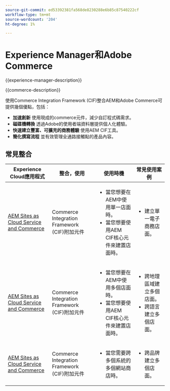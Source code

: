 ```yaml
---
source-git-commit: ed53392381fa568de8230288e6b85c87540222cf
workflow-type: tm+mt
source-wordcount: '204'
ht-degree: 1%

---
```



# Experience Manager和Adobe Commerce

{{experience-manager-description}}

{{commerce-description}}

使用Commerce Integration Framework (CIF)整合AEM和Adobe Commerce可提供幾個優點，包括：

+ **加速創新** 使用現成的commerce元件，減少自訂程式碼需求。
+ **磁碟機轉換** 透過Adobe的使用者端資料層提供個人化體驗。
+ **快速建立豐富、可擴充的商務體驗** 使用AEM CIF工具。
+ **簡化撰寫流程** 並有效管理全通路接觸點的產品內容。

## 常見整合

<table>
    <thead>
        <tr>
            <th>Experience Cloud應用程式</th>
            <th>整合，使用</th>
            <th>使用時機</th>
            <th>常見使用案例</th>
        </tr>
    </thead>
    <tbody>
        <tr>
            <td><a href="https://experienceleague.adobe.com/docs/experience-manager-cloud-service/content/content-and-commerce/storefront/getting-started.html" target="_blank" rel="noreferrer">AEM Sites as Cloud Service and Commerce</a></td>
            <td>Commerce Integration Framework (CIF)附加元件</td>
            <td>
                <ul>
                    <li>當您想要在AEM中使用單一店面時。</li>
                    <li>當您想要使用AEM CIF核心元件來建置店面時。</li>
                </ul>
            </td>
            <td>
                <ul>
                    <li>
                        建立單一電子商務店面。
                    </li>
                </ul>
            </td>
        </tr>
        <tr>
            <td><a href="https://experienceleague.adobe.com/docs/experience-manager-cloud-service/content/content-and-commerce/storefront/administering/multi-store-setup.html" target="_blank" rel="noreferrer">AEM Sites as Cloud Service and Commerce</a></td>
            <td>Commerce Integration Framework (CIF)附加元件</td>
            <td>
                <ul>
                    <li>當您想要在AEM中使用多個店面時。</li>
                    <li>當您想要使用AEM CIF核心元件來建置店面時。</li>
                </ul>
            </td>
            <td>
                <ul>
                    <li>跨地理區域建立多個店面。</li>
                    <li>跨語言建立多個店面。</li>
                </ul>
            </td>
        </tr>
        <tr>
            <td><a href="https://experienceleague.adobe.com/docs/experience-manager-cloud-service/content/content-and-commerce/storefront/administering/multiple-commerce-systems-setup.html" target="_blank" rel="noreferrer">AEM Sites as Cloud Service and Commerce</a></td>
            <td>Commerce Integration Framework (CIF)附加元件</td>
            <td>
                <ul><li>當您需要跨多個系統的多個網站商店時。</li></ul>
            </td>
            <td>
                <ul><li>跨品牌建立多個店面。</li></ul>
            </td>
        </tr>
    </tbody>          
</table>
